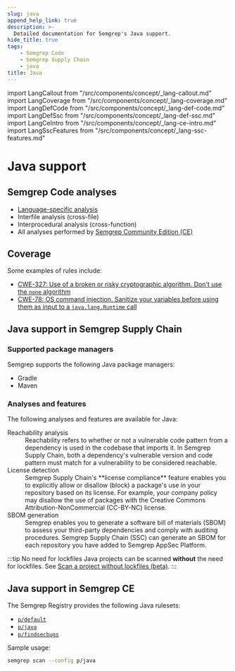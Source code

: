 ```yaml
---
slug: java
append_help_link: true
description: >-
  Detailed documentation for Semgrep's Java support. 
hide_title: true
tags:
    - Semgrep Code
    - Semgrep Supply Chain
    - java
title: Java
---
```


import LangCallout from "/src/components/concept/_lang-callout.md"
import LangCoverage from "/src/components/concept/_lang-coverage.md"
import LangDefCode from "/src/components/concept/_lang-def-code.md"
import LangDefSsc from "/src/components/concept/_lang-def-ssc.md"
import LangCeIntro from "/src/components/concept/_lang-ce-intro.md"
import LangSscFeatures from "/src/components/concept/_lang-ssc-features.md"

# Java support

<LangCallout name="Java" />

## Semgrep Code analyses

* [Language-specific analysis](/semgrep-code/java)
* Interfile analysis (cross-file)
* Interprocedural analysis (cross-function)
* All analyses performed by [Semgrep Community Edition (CE)](#java-support-in-semgrep-ce)

## Coverage 

<LangCoverage />

Some examples of rules include:

- [<i class="fas fa-external-link fa-xs"></i> CWE-327: Use of a broken or risky cryptographic algorithm. Don't use the `none` algorithm](https://semgrep.dev/playground/r/java.java-jwt.security.jwt-none-alg.java-jwt-none-alg?editorMode=advanced)
- [<i class="fas fa-external-link fa-xs"></i> CWE-78: OS command injection. Sanitize your variables before using them as input to a `java.lang.Runtime` call](https://semgrep.dev/playground/r/java.lang.security.audit.command-injection-formatted-runtime-call.command-injection-formatted-runtime-call?editorMode=advanced)

## Java support in Semgrep Supply Chain

<LangDefSsc />

### Supported package managers

Semgrep supports the following Java package managers:

- Gradle
- Maven

### Analyses and features

The following analyses and features are available for Java:

<dl>
<dt>Reachability analysis</dt>
<dd>
Reachability refers to whether or not a vulnerable code pattern from a dependency is used in the codebase that imports it. In Semgrep Supply Chain, both a dependency's vulnerable version and code pattern must match for a vulnerability to be considered reachable.
</dd>
<dt>License detection</dt>
<dd>
Semgrep Supply Chain's **license compliance** feature enables you to explicitly allow or disallow (block) a package's use in your repository based on its license. For example, your company policy may disallow the use of packages with the Creative Commons Attribution-NonCommercial (CC-BY-NC) license.
</dd>
<dt>SBOM generation</dt>
<dd>
Semgrep enables you to generate a software bill of materials (SBOM) to assess your third-party dependencies and comply with auditing procedures. Semgrep Supply Chain (SSC) can generate an SBOM for each repository you have added to Semgrep AppSec Platform.
</dd>
</dl>

:::tip No need for lockfiles
Java projects can be scanned **without** the need for lockfiles. See [Scan a project without lockfiles (beta)](/semgrep-supply-chain/getting-started#scan-a-project-without-lockfiles-beta).
:::

## Java support in Semgrep CE

<LangCeIntro />

The Semgrep Registry provides the following Java rulesets:

- [<i class="fas fa-external-link fa-xs"></i> `p/default`](https://semgrep.dev/p/default)
- [<i class="fas fa-external-link fa-xs"></i> `p/java`](https://semgrep.dev/p/java)
- [<i class="fas fa-external-link fa-xs"></i> `p/findsecbugs`](https://semgrep.dev/p/findsecbugs)

<!-- config
- [<i class="fas fa-external-link fa-xs"></i> `p/trailofbits`](https://semgrep.dev/p/trailofbits)
- [<i class="fas fa-external-link fa-xs"></i> `p/gitlab`](https://semgrep.dev/p/gitlab)
-->
Sample usage:

```bash
semgrep scan --config p/java
```
